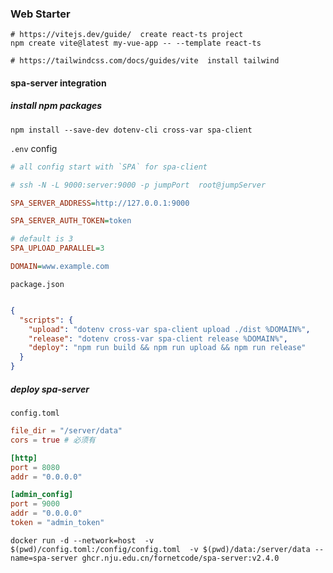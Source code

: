 ### Web Starter

```shell
# https://vitejs.dev/guide/  create react-ts project
npm create vite@latest my-vue-app -- --template react-ts

# https://tailwindcss.com/docs/guides/vite  install tailwind

```

#### spa-server integration
##### install npm packages
```shell
npm install --save-dev dotenv-cli cross-var spa-client
```
`.env` config
```ini
# all config start with `SPA` for spa-client

# ssh -N -L 9000:server:9000 -p jumpPort  root@jumpServer

SPA_SERVER_ADDRESS=http://127.0.0.1:9000

SPA_SERVER_AUTH_TOKEN=token

# default is 3
SPA_UPLOAD_PARALLEL=3

DOMAIN=www.example.com

```

`package.json`
```json

{
  "scripts": {
    "upload": "dotenv cross-var spa-client upload ./dist %DOMAIN%",
    "release": "dotenv cross-var spa-client release %DOMAIN%",
    "deploy": "npm run build && npm run upload && npm run release"
  }
}
```


##### deploy spa-server
`config.toml`
```toml
file_dir = "/server/data"
cors = true # 必须有

[http]
port = 8080
addr = "0.0.0.0"

[admin_config]
port = 9000
addr = "0.0.0.0"
token = "admin_token"
```

```shell
docker run -d --network=host  -v $(pwd)/config.toml:/config/config.toml  -v $(pwd)/data:/server/data --name=spa-server ghcr.nju.edu.cn/fornetcode/spa-server:v2.4.0
```